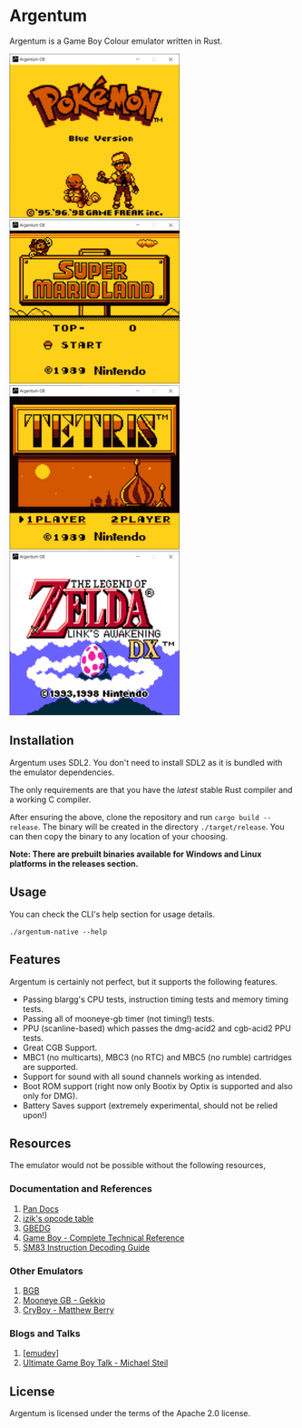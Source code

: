 # Argentum

Argentum is a Game Boy Colour emulator written in Rust.

<img src="./README/Pokemon.png" width="300"/> &nbsp;
<img src="./README/Mario.png" width="300"/> &nbsp;
<img src="./README/Tetris.png" width="300"/> &nbsp;
<img src="./README/Zelda.png" width="300"/> &nbsp;

## Installation

Argentum uses SDL2. You don't need to install SDL2 as it is bundled with
the emulator dependencies.

The only requirements are that you have the _latest_ stable Rust compiler and
a working C compiler.

After ensuring the above, clone the repository and run `cargo build --release`. The binary will be created
in the directory `./target/release`. You can then copy the binary to any location of your choosing.

**Note: There are prebuilt binaries available for Windows and Linux platforms in the
releases section.**

## Usage

You can check the CLI's help section for usage details.

```ascii
./argentum-native --help
```

## Features

Argentum is certainly not perfect, but it supports the following features.

- Passing blargg's CPU tests, instruction timing tests and memory timing tests.
- Passing all of mooneye-gb timer (not timing!) tests.
- PPU (scanline-based) which passes the dmg-acid2 and cgb-acid2 PPU tests.
- Great CGB Support.
- MBC1 (no multicarts), MBC3 (no RTC) and MBC5 (no rumble) cartridges are supported.
- Support for sound with all sound channels working as intended.
- Boot ROM support (right now only Bootix by Optix is supported and also only for DMG).
- Battery Saves support (extremely experimental, should not be relied upon!)

## Resources

The emulator would not be possible without the following resources,

### Documentation and References

1. [Pan Docs](https://gbdev.io/pandocs/)
2. [izik's opcode table](https://izik1.github.io/gbops/index.html)
3. [GBEDG](https://hacktix.github.io/GBEDG/)
4. [Game Boy - Complete Technical Reference](https://gekkio.fi/files/gb-docs/gbctr.pdf)
5. [SM83 Instruction Decoding Guide](https://cdn.discordapp.com/attachments/465586075830845475/742438340078469150/SM83_decoding.pdf)

### Other Emulators

1. [BGB](http://bgb.bircd.org/)
2. [Mooneye GB - Gekkio](https://github.com/Gekkio/mooneye-gb)
3. [CryBoy - Matthew Berry](https://github.com/mattrberry/CryBoy)

### Blogs and Talks

1. [[emudev]](http://emudev.de/gameboy-emulator/overview/)
2. [Ultimate Game Boy Talk - Michael Steil](https://www.youtube.com/watch?v=HyzD8pNlpwI)

## License

Argentum is licensed under the terms of the Apache 2.0 license.
